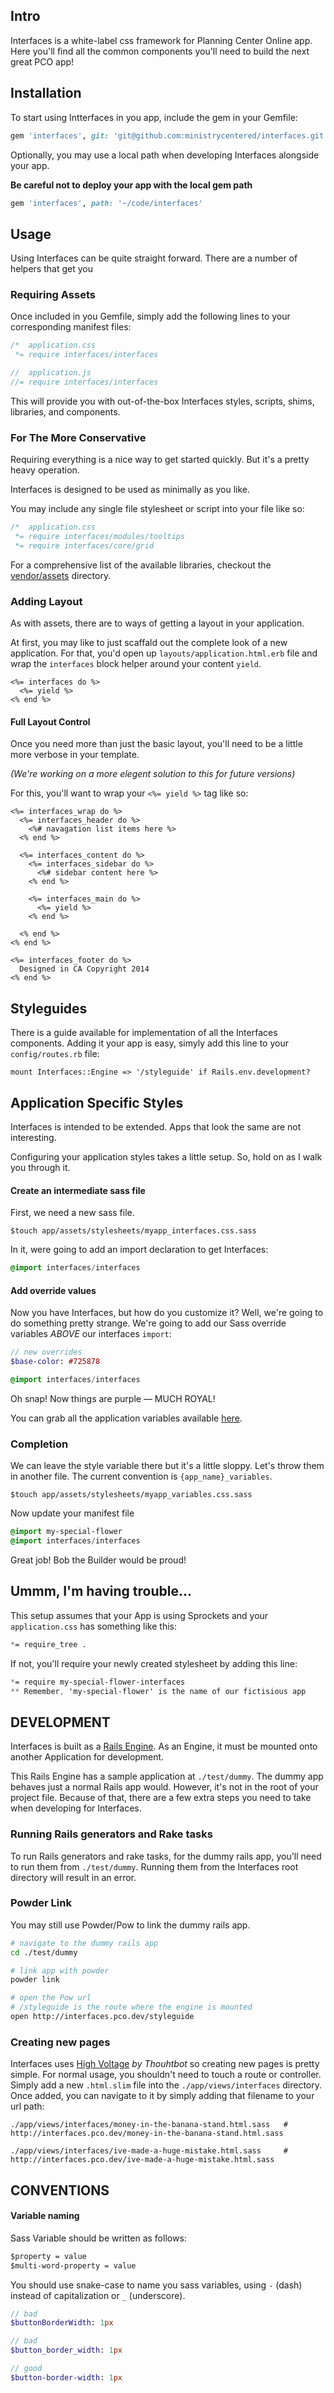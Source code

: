 ## Intro

Interfaces is a white-label css framework for Planning Center Online app. Here
you'll find all the common components you'll need to build the next great PCO
app!

## Installation

To start using Intterfaces in you app, include the gem in your Gemfile:

```ruby
gem 'interfaces', git: 'git@github.com:ministrycentered/interfaces.git'
```

Optionally, you may use a local path when developing Interfaces alongside your
app.

**Be careful not to deploy your app with the local gem path**

```ruby
gem 'interfaces', path: '~/code/interfaces'
```

## Usage

Using Interfaces can be quite straight forward.  There are a number of helpers
that get you

### Requiring Assets

Once included in you Gemfile, simply add the following lines to your corresponding manifest files:

```css
/*  application.css
 *= require interfaces/interfaces
```

```javascript
//  application.js
//= require interfaces/interfaces
```

This will provide you with out-of-the-box Interfaces styles, scripts, shims,
libraries, and components.

### For The More Conservative

Requiring everything is a nice way to get started quickly. But it's a pretty heavy operation.

Interfaces is designed to be used as minimally as you like.

You may include any single file stylesheet or script into your file like so:

```css
/*  application.css
 *= require interfaces/modules/tooltips
 *= require interfaces/core/grid
```

For a comprehensive list of the available libraries, checkout the
[vendor/assets](https://github.com/ministrycentered/interfaces/tree/master/vendor/assets/)
directory.

### Adding Layout

As with assets, there are to ways of getting a layout in your application.

At first, you may like to just scaffald out the complete look of a new
application.  For that, you'd open up `layouts/application.html.erb` file and
wrap the `interfaces` block helper around your content `yield`.

```erb
<%= interfaces do %>
  <%= yield %>
<% end %>
```

#### Full Layout Control

Once you need more than just the basic layout, you'll need to be a little more
verbose in your template.

_(We're working on a more elegent solution to this for future versions)_

For this, you'll want to wrap your `<%= yield %>` tag like so:

```erb
<%= interfaces_wrap do %>
  <%= interfaces_header do %>
    <%# navagation list items here %>
  <% end %>

  <%= interfaces_content do %>
    <%= interfaces_sidebar do %>
      <%# sidebar content here %>
    <% end %>

    <%= interfaces_main do %>
      <%= yield %>
    <% end %>

  <% end %>
<% end %>

<%= interfaces_footer do %>
  Designed in CA Copyright 2014
<% end %>
```

## Styleguides

There is a guide available for implementation of all the Interfaces components.
Adding it your app is easy, simyly add this line to your `config/routes.rb` file:

```
mount Interfaces::Engine => '/styleguide' if Rails.env.development?
```

## Application Specific Styles

Interfaces is intended to be extended.  Apps that look the same are not
interesting.

Configuring your application styles takes a little setup.  So, hold on as I walk
you through it.

#### Create an intermediate sass file

First, we need a new sass file.

```$touch app/assets/stylesheets/myapp_interfaces.css.sass```

In it, were going to add an import declaration to get Interfaces:

```sass
@import interfaces/interfaces
```

#### Add override values

Now you have Interfaces, but how do you customize it?  Well, we're going to
do something pretty strange.  We're going to add our Sass override variables
*ABOVE* our interfaces `import`:

```sass
// new overrides
$base-color: #725878

@import interfaces/interfaces
```

Oh snap!  Now things are purple — MUCH ROYAL!

You can grab all the application variables available [
here](https://github.com/ministrycentered/interfaces/blob/master/vendor/assets/stylesheets/interfaces/core/_variables.css.sass).

### Completion

We can leave the style variable there but it's a little sloppy.  Let's throw
them in another file.  The current convention is `{app_name}_variables`.

```$touch app/assets/stylesheets/myapp_variables.css.sass```

Now update your manifest file

```sass
@import my-special-flower
@import interfaces/interfaces
```

Great job!  Bob the Builder would be proud!

## Ummm, I'm having trouble...

This setup assumes that your App is using Sprockets and your `application.css`
has something like this:

```css
*= require_tree .
```

If not, you'll require your newly created stylesheet by adding this line:

```css
*= require my-special-flower-interfaces
** Remember, 'my-special-flower' is the name of our fictisious app
```

## DEVELOPMENT

Interfaces is built as a [Rails
Engine](http://edgeapi.rubyonrails.org/classes/Rails/Engine.html).  As an
Engine, it must be mounted onto another Application for development.

This Rails Engine has a sample application at `./test/dummy`.  The dummy app
behaves just a normal Rails app would.  However, it's not in the root of your
project file.  Because of that, there are a few extra steps you need to take
when developing for Interfaces.

### Running Rails generators and Rake tasks

To run Rails generators and rake tasks, for the dummy rails app, you'll need to
run them from `./test/dummy`.  Running them from the Interfaces root directory
will result in an error.

### Powder Link

You may still use Powder/Pow to link the dummy rails app.

```bash
# navigate to the dummy rails app
cd ./test/dummy

# link app with powder
powder link

# open the Pow url
# /styleguide is the route where the engine is mounted
open http://interfaces.pco.dev/styleguide
```

### Creating new pages

Interfaces uses [High Voltage](https://github.com/thoughtbot/high_voltage) *by Thouhtbot* so creating new pages is pretty
simple.  For normal usage, you shouldn't need to touch a route or controller.
Simply add a new `.html.slim` file into the `./app/views/interfaces` directory.
Once added, you can navigate to it by simply adding that filename to your url
path:

```
./app/views/interfaces/money-in-the-banana-stand.html.sass   # http://interfaces.pco.dev/money-in-the-banana-stand.html.sass

./app/views/interfaces/ive-made-a-huge-mistake.html.sass     # http://interfaces.pco.dev/ive-made-a-huge-mistake.html.sass
```

## CONVENTIONS

#### Variable naming

Sass Variable should be written as follows:

```sass
$property = value
$multi-word-property = value
```

You should use snake-case to name you sass variables, using `-` (dash) instead
of capitalization or `_` (underscore).

```sass
// bad
$buttonBorderWidth: 1px

// bad
$button_border_width: 1px

// good
$button-border-width: 1px
```
